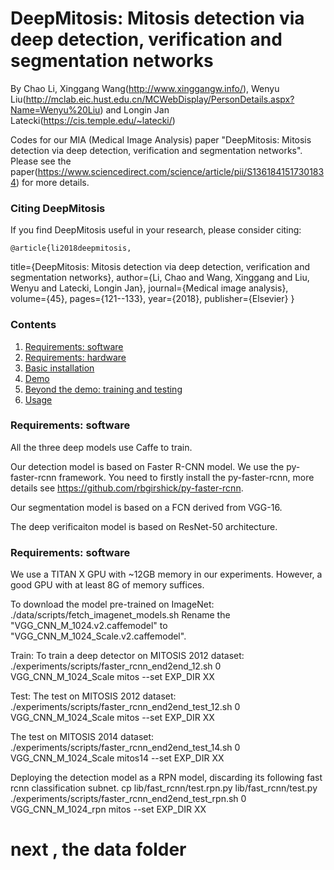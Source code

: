 # DeepMitosis: Mitosis detection via deep detection, verification and segmentation networks
By Chao Li, Xinggang Wang(http://www.xinggangw.info/), Wenyu Liu(http://mclab.eic.hust.edu.cn/MCWebDisplay/PersonDetails.aspx?Name=Wenyu%20Liu) and Longin Jan Latecki(https://cis.temple.edu/~latecki/)

Codes for our MIA (Medical Image Analysis) paper "DeepMitosis: Mitosis detection via deep detection, verification and segmentation networks". Please see the paper(https://www.sciencedirect.com/science/article/pii/S1361841517301834) for more details.

### Citing DeepMitosis

If you find DeepMitosis useful in your research, please consider citing:
    
    @article{li2018deepmitosis,
  title={DeepMitosis: Mitosis detection via deep detection, verification and segmentation networks},
  author={Li, Chao and Wang, Xinggang and Liu, Wenyu and Latecki, Longin Jan},
  journal={Medical image analysis},
  volume={45},
  pages={121--133},
  year={2018},
  publisher={Elsevier}
}
    
### Contents
1. [Requirements: software](#requirements-software)
2. [Requirements: hardware](#requirements-hardware)
3. [Basic installation](#installation-sufficient-for-the-demo)
4. [Demo](#demo)
5. [Beyond the demo: training and testing](#beyond-the-demo-installation-for-training-and-testing-models)
6. [Usage](#usage)

### Requirements: software

All the three deep models use Caffe to train. 

Our detection model is based on Faster R-CNN model. We use the py-faster-rcnn framework. You need to firstly install the py-faster-rcnn, more details see https://github.com/rbgirshick/py-faster-rcnn.

Our segmentation model is based on a FCN derived from VGG-16.

The deep verificaiton model is based on ResNet-50 architecture.

### Requirements: software

We use a TITAN X GPU with ~12GB memory in our experiments. However, a good GPU with at least 8G of memory suffices.


To download the model pre-trained on ImageNet:
./data/scripts/fetch_imagenet_models.sh
Rename the "VGG_CNN_M_1024.v2.caffemodel" to "VGG_CNN_M_1024_Scale.v2.caffemodel".



Train:
To train a deep detector on MITOSIS 2012 dataset:
./experiments/scripts/faster_rcnn_end2end_12.sh 0 VGG_CNN_M_1024_Scale mitos --set EXP_DIR XX

Test:
The test on MITOSIS 2012 dataset:
./experiments/scripts/faster_rcnn_end2end_test_12.sh 0 VGG_CNN_M_1024_Scale mitos --set EXP_DIR XX

The test on MITOSIS 2014 dataset:
./experiments/scripts/faster_rcnn_end2end_test_14.sh 0 VGG_CNN_M_1024_Scale mitos14 --set EXP_DIR XX

Deploying the detection model as a RPN model, discarding its following fast rcnn classification subnet.
cp lib/fast_rcnn/test.rpn.py lib/fast_rcnn/test.py
./experiments/scripts/faster_rcnn_end2end_test_rpn.sh 0 VGG_CNN_M_1024_rpn mitos --set EXP_DIR XX

# next , the data folder






